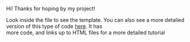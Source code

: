 Hi! Thanks for hoping by my project!

Look inside the file to see the template. You can also see a more detalied version of this type of code <a href="https://github.com/Genius398/ScratchTutorials">here</a>. It has <br>
more code, and links up to HTML files for a more detailed tutorial 
